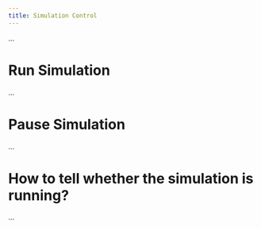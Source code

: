 ```yaml
---
title: Simulation Control
---
```


...

# Run Simulation
...

# Pause Simulation
...

# How to tell whether the simulation is running?
...
